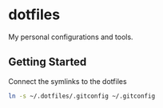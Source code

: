# dotfiles
My personal configurations and tools.


## Getting Started

Connect the symlinks to the dotfiles

```bash
ln -s ~/.dotfiles/.gitconfig ~/.gitconfig

```
